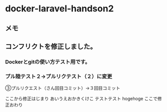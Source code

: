 # docker-laravel-handson2
## メモ
## コンフリクトを修正しました。

### Dockerとgitの使い方テスト用です。


### プル陸テスト２→プルリクテスト（２）に変更



③プルリクエスト（さん回目コミット）→３回目コミット

ここから修正はじまり
あいうえおかきくけこ
テストテスト
hogehoge
ここで修正おわり